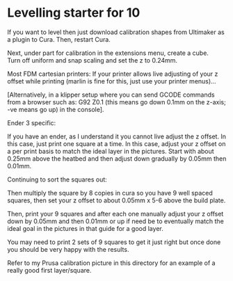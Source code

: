 # Levelling starter for 10

If you want to level then just download calibration shapes from Ultimaker 
as a plugin to Cura.  Then, restart Cura.

Next, under part for calibration in the extensions menu, create a cube.  
Turn off uniform and snap scaling and set the z to 0.24mm.

Most FDM cartesian printers:
If your printer allows live adjusting of your z offset while printing 
(marlin is fine for this, just use your printer menus)…

[Alternatively, in a klipper setup where you can send GCODE commands from 
a browser such as: G92 Z0.1 (this means go down 0.1mm on the z-axis; -ve 
means go up) in the console].

Ender 3 specific:

If you have an ender, as I understand it you cannot live adjust the z 
offset.  In this case, just print one square at a time.  In this case, 
adjust your z offset on a per print basis to match the ideal layer in the 
pictures.  Start with about 0.25mm above the heatbed and then adjust down 
gradually by 0.05mm then 0.01mm.

Continuing to sort the squares out:

Then multiply the square by 8 copies in cura so you have 9 well spaced 
squares, then set your z offset to about 0.05mm x 5-6 above the build 
plate.  

Then, print your 9 squares and after each one manually adjust your z 
offset down by 0.05mm and then 0.01mm or up if need be to eventually match 
the ideal goal in the pictures in that guide for a good layer. 

You may need to print 2 sets of 9 squares to get it just right but once 
done you should be very happy with the results.

Refer to my Prusa calibration picture in this directory for an example of 
a really good first layer/square.
